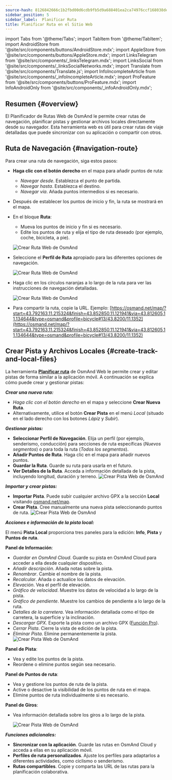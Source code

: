 ```yaml
---
source-hash: 8126842666c1b2fbd00d6cdb9fb5d9a688401ea2ca74976ccf168038defc6772
sidebar_position: 5
sidebar_label:  Planificar Ruta
title: Planificar Ruta en el Sitio Web
---
```

import Tabs from '@theme/Tabs';
import TabItem from '@theme/TabItem';
import AndroidStore from '@site/src/components/buttons/AndroidStore.mdx';
import AppleStore from '@site/src/components/buttons/AppleStore.mdx';
import LinksTelegram from '@site/src/components/_linksTelegram.mdx';
import LinksSocial from '@site/src/components/_linksSocialNetworks.mdx';
import Translate from '@site/src/components/Translate.js';
import InfoIncompleteArticle from '@site/src/components/_infoIncompleteArticle.mdx';
import ProFeature from '@site/src/components/buttons/ProFeature.mdx';
import InfoAndroidOnly from '@site/src/components/_infoAndroidOnly.mdx';


<InfoIncompleteArticle/>


## Resumen {#overview}

El Planificador de Rutas Web de OsmAnd le permite crear rutas de navegación, planificar pistas y gestionar archivos locales directamente desde su navegador. Esta herramienta web es útil para crear rutas de viaje detalladas que puede sincronizar con su aplicación o compartir con otros.


## Ruta de Navegación {#navigation-route}

Para crear una ruta de navegación, siga estos pasos:

- **Haga clic con el botón derecho** en el mapa para añadir puntos de ruta:

  - *Navegar desde*. Establezca el punto de partida.
  - *Navegar hasta*. Establezca el destino.
  - *Navegar vía*. Añada puntos intermedios si es necesario.

- Después de establecer los puntos de inicio y fin, la ruta se mostrará en el mapa.

- En el bloque **Ruta**:

  - Mueva los puntos de inicio y fin si es necesario.
  - Edite los puntos de ruta y elija el tipo de ruta deseado (por ejemplo, coche, bicicleta, a pie).

  ![Crear Ruta Web de OsmAnd](@site/static/img/web/navigation.png)

- Seleccione el **Perfil de Ruta** apropiado para las diferentes opciones de navegación.

  ![Crear Ruta Web de OsmAnd](@site/static/img/web/profile_type.png)

- Haga clic en los círculos naranjas a lo largo de la ruta para ver las instrucciones de navegación detalladas.

  ![Crear Ruta Web de OsmAnd](@site/static/img/web/nav_instr.png)

- Para compartir la ruta, copie la URL. Ejemplo: [https://osmand.net/map/?start=43.792163,11.215324&finish=43.852850,11.121941&via=43.812605,11.134644&type=osmand&profile=bicycle#13/43.8200/11.1352](https://osmand.net/map/?start=43.792163,11.215324&finish=43.852850,11.121941&via=43.812605,11.134644&type=osmand&profile=bicycle#13/43.8200/11.1352)


## Crear Pista y Archivos Locales {#create-track-and-local-files}

La herramienta [**Planificar ruta**](../plan-route/create-route.md) de OsmAnd Web le permite crear y editar pistas de forma similar a la aplicación móvil. A continuación se explica cómo puede crear y gestionar pistas:


***Crear una nueva ruta:***

- *Haga clic con el botón derecho* en el mapa y seleccione **Crear Nueva Ruta**.
- Alternativamente, utilice el botón **Crear Pista** en el menú *Local* (situado en el lado derecho con los botones *Lápiz* y *Subir*).


***Gestionar pistas:***

- **Seleccionar Perfil de Navegación**. Elija un perfil (por ejemplo, senderismo, conducción) para secciones de ruta específicas (*Nuevos segmentos*) o para toda la ruta (*Todos los segmentos*).
- **Añadir Puntos de Ruta**. Haga clic en el mapa para añadir nuevos puntos.
- **Guardar la Ruta**. Guarde su ruta para usarla en el futuro.
- **Ver Detalles de la Ruta**. Acceda a información detallada de la pista, incluyendo longitud, duración y terreno.
  ![Crear Pista Web de OsmAnd](@site/static/img/web/create_route.png)


***Importar y crear pistas:***

- **Importar Pista**. Puede subir cualquier archivo GPX a la sección **Local** visitando [osmand.net/map](https://osmand.net/map).
- **Crear Pista**. Cree manualmente una nueva pista seleccionando puntos de ruta.
  ![Crear Pista Web de OsmAnd](@site/static/img/web/create_route_2.png)


***Acciones e información de la pista local:***

El menú **Pista Local** proporciona tres paneles para la edición: **Info**, **Pista** y **Puntos de ruta**.

**Panel de Información**:

- *Guardar en OsmAnd Cloud*. Guarde su pista en OsmAnd Cloud para acceder a ella desde cualquier dispositivo.
- *Añadir descripción*. Añada notas sobre la pista.
- *Renombrar*. Cambie el nombre de la pista.
- *Recalcular*. Añada o actualice los datos de elevación.
- *Elevación*. Vea el perfil de elevación.
- *Gráfico de velocidad*. Muestre los datos de velocidad a lo largo de la pista.
- *Gráfico de pendiente*. Muestre los cambios de pendiente a lo largo de la ruta.  
- *Detalles de la carretera*. Vea información detallada como el tipo de carretera, la superficie y la inclinación.
- *Descargar GPX*. Exporte la pista como un archivo GPX ([Función Pro](../purchases/index.md)).
- *Cerrar Pista*. Cierre la vista de edición de la pista.
- *Eliminar Pista*. Elimine permanentemente la pista.
  ![Crear Pista Web de OsmAnd](@site/static/img/web/create_route_3.png)

**Panel de Pista**:

- Vea y edite los puntos de la pista.
- Reordene o elimine puntos según sea necesario.

**Panel de Puntos de ruta**:

- Vea y gestione los puntos de ruta de la pista.
- Active o desactive la visibilidad de los puntos de ruta en el mapa.
- Elimine puntos de ruta individualmente si es necesario.

**Panel de Giros**:

- Vea información detallada sobre los giros a lo largo de la pista.

  ![Crear Pista Web de OsmAnd](@site/static/img/web/create_route_1.png)


***Funciones adicionales:***

- **Sincronizar con la aplicación**. Guarde las rutas en OsmAnd Cloud y acceda a ellas en su aplicación móvil.
- **Perfiles de ruta personalizados**. Ajuste los perfiles para adaptarlos a diferentes actividades, como ciclismo o senderismo.
- **Rutas compartibles**. Copie y comparta las URL de las rutas para la planificación colaborativa.